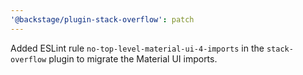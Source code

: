 ```yaml
---
'@backstage/plugin-stack-overflow': patch
---
```


Added ESLint rule `no-top-level-material-ui-4-imports` in the `stack-overflow` plugin to migrate the Material UI imports.
